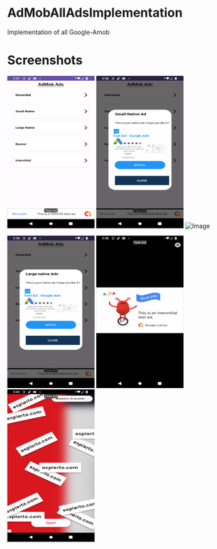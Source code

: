 # AdMobAllAdsImplementation
Implementation of all Google-Amob

# Screenshots
<img width="200" height="350" src="screenshots/Screenshot_20231009-145722.png" alt="Image" > <img width="200" height="350" src="screenshots/Screenshot_20231009-145820.png" alt="Image" > <img width="200" height="350" src="screenshots/Screenshot_20231009-124730.png" alt="Image" >


<img width="200" height="350" src="screenshots/Screenshot_20231009-145828.png" alt="Image" > <img width="200" height="350" src="screenshots/Screenshot_20231009-145835.png" alt="Image" > <img width="200" height="350" src="screenshots/Screenshot_20231009-150013.png" alt="Image" >





